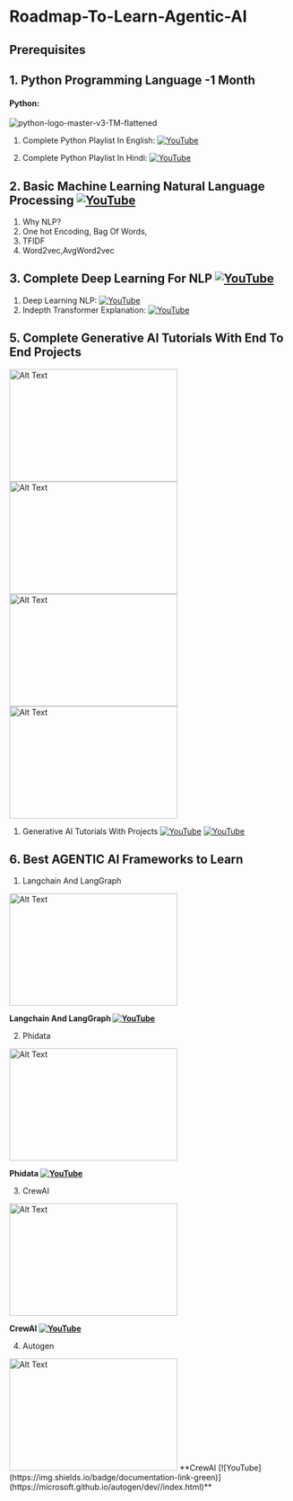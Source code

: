 # Roadmap-To-Learn-Agentic-AI

## Prerequisites

## 1. Python Programming Language -1 Month
#### Python:
![python-logo-master-v3-TM-flattened](https://user-images.githubusercontent.com/20041231/211717885-0b1e049b-f5b3-457d-ba7a-9345ec3aa39c.png)

1. Complete Python Playlist In English: [![YouTube](https://img.shields.io/badge/YouTube-Video-green)](https://www.youtube.com/watch?v=bPrmA1SEN2k&list=PLZoTAELRMXVNUL99R4bDlVYsncUNvwUBB)

2. Complete Python Playlist In Hindi:   [![YouTube](https://img.shields.io/badge/YouTube-Video-green)](https://www.youtube.com/watch?v=MJd9d9Mpxg0&list=PLTDARY42LDV4qqiJd1Z1tShm3mp9-rP4v)

## 2. Basic Machine Learning Natural Language Processing [![YouTube](https://img.shields.io/badge/YouTube-Video-green)](https://www.youtube.com/watch?v=ENLEjGozrio)
1. Why NLP?
2. One hot Encoding, Bag Of Words,
3. TFIDF
4. Word2vec,AvgWord2vec

## 3. Complete Deep Learning For NLP [![YouTube](https://img.shields.io/badge/YouTube-Video-green)](https://www.youtube.com/watch?v=w3coRFpyddQ&list=PLZoTAELRMXVNNrHSKv36Lr3_156yCo6Nn)
1. Deep Learning NLP: [![YouTube](https://img.shields.io/badge/YouTube-Video-green)](https://www.youtube.com/watch?v=w3coRFpyddQ&list=PLZoTAELRMXVNNrHSKv36Lr3_156yCo6Nn)
2. Indepth Transformer Explanation: [![YouTube](https://img.shields.io/badge/YouTube-Video-green)](https://www.youtube.com/watch?v=3bPhDUSAUYI)


## 5. Complete Generative AI Tutorials With End To End Projects
<img src="https://github.com/krishnaik06/Roadmap-To-Learn-Generative-AI-In-2024/assets/20041231/ebaa03ec-4370-4ea0-989d-5314370cd2da" alt="Alt Text" width="300" height="200">
<img src="https://github.com/user-attachments/assets/e3070185-ffd2-49f4-a159-825c7c2bda02" alt="Alt Text" width="300" height="200">
<img src="https://github.com/user-attachments/assets/dbbba97d-c4f2-4ffe-8b8d-4b992005f3fc" alt="Alt Text" width="300" height="200">
<img src="https://github.com/user-attachments/assets/9e721c21-bba1-4840-9d9c-4992ba7e376f" alt="Alt Text" width="300" height="200">





1. Generative AI Tutorials With Projects [![YouTube](https://img.shields.io/badge/documentation-link-green)](https://python.langchain.com/docs/get_started/introduction) [![YouTube](https://img.shields.io/badge/YouTube-Video-red)](https://www.youtube.com/watch?v=HEHUpBO8UVc&list=PLA1lVIthbM1D5I6r5uY2K89X1KD2w5LNh&index=2)

## 6. Best AGENTIC AI Frameworks to Learn

1. Langchain And LangGraph
<img src="https://github.com/user-attachments/assets/b6014d81-ecdd-44b9-94a5-ad78ad2629f0" alt="Alt Text" width="300" height="200">

**Langchain And LangGraph [![YouTube](https://img.shields.io/badge/documentation-link-green)](https://www.langchain.com/langgraph)**

2. Phidata

<img src="https://github.com/user-attachments/assets/18e3515d-5730-4de9-bb9f-3673fcc753e1" alt="Alt Text" width="300" height="200">

**Phidata [![YouTube](https://img.shields.io/badge/documentation-link-green)](https://www.phidata.com/)**

3. CrewAI
<img src="https://github.com/user-attachments/assets/c0430873-fcdd-45b4-a014-5820690ffab2" alt="Alt Text" width="300" height="200">

**CrewAI [![YouTube](https://img.shields.io/badge/documentation-link-green)](https://www.crewai.com/)**

4. Autogen
<img src="https://github.com/user-attachments/assets/4cd2c677-ace6-4b40-8877-ab8c7dbcbc6f" alt="Alt Text" width="300" height="200">
**CrewAI [![YouTube](https://img.shields.io/badge/documentation-link-green)](https://microsoft.github.io/autogen/dev//index.html)**






